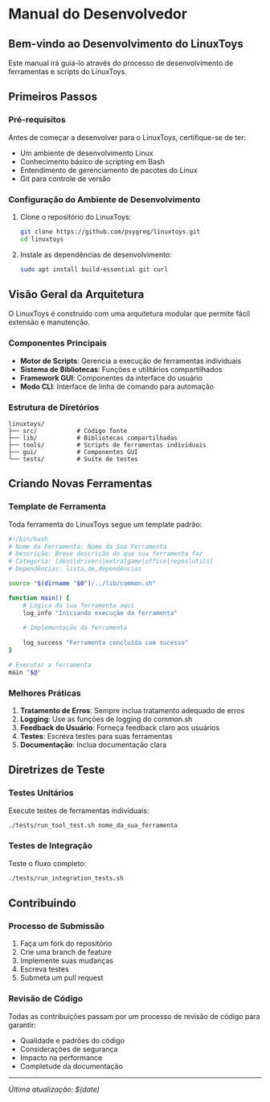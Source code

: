 # Manual do Desenvolvedor

## Bem-vindo ao Desenvolvimento do LinuxToys

Este manual irá guiá-lo através do processo de desenvolvimento de ferramentas e scripts do LinuxToys.

## Primeiros Passos

### Pré-requisitos

Antes de começar a desenvolver para o LinuxToys, certifique-se de ter:

- Um ambiente de desenvolvimento Linux
- Conhecimento básico de scripting em Bash
- Entendimento de gerenciamento de pacotes do Linux
- Git para controle de versão

### Configuração do Ambiente de Desenvolvimento

1. Clone o repositório do LinuxToys:
   ```bash
   git clone https://github.com/psygreg/linuxtoys.git
   cd linuxtoys
   ```

2. Instale as dependências de desenvolvimento:
   ```bash
   sudo apt install build-essential git curl
   ```

## Visão Geral da Arquitetura

O LinuxToys é construído com uma arquitetura modular que permite fácil extensão e manutenção.

### Componentes Principais

- **Motor de Scripts**: Gerencia a execução de ferramentas individuais
- **Sistema de Bibliotecas**: Funções e utilitários compartilhados
- **Framework GUI**: Componentes da interface do usuário
- **Modo CLI**: Interface de linha de comando para automação

### Estrutura de Diretórios

```
linuxtoys/
├── src/           # Código fonte
├── lib/           # Bibliotecas compartilhadas
├── tools/         # Scripts de ferramentas individuais
├── gui/           # Componentes GUI
└── tests/         # Suíte de testes
```

## Criando Novas Ferramentas

### Template de Ferramenta

Toda ferramenta do LinuxToys segue um template padrão:

```bash
#!/bin/bash
# Nome da Ferramenta: Nome da Sua Ferramenta
# Descrição: Breve descrição do que sua ferramenta faz
# Categoria: [devs|drivers|extra|game|office|repos|utils]
# Dependências: lista,de,dependências

source "$(dirname "$0")/../lib/common.sh"

function main() {
    # Lógica da sua ferramenta aqui
    log_info "Iniciando execução da ferramenta"
    
    # Implementação da ferramenta
    
    log_success "Ferramenta concluída com sucesso"
}

# Executar a ferramenta
main "$@"
```

### Melhores Práticas

1. **Tratamento de Erros**: Sempre inclua tratamento adequado de erros
2. **Logging**: Use as funções de logging do common.sh
3. **Feedback do Usuário**: Forneça feedback claro aos usuários
4. **Testes**: Escreva testes para suas ferramentas
5. **Documentação**: Inclua documentação clara

## Diretrizes de Teste

### Testes Unitários

Execute testes de ferramentas individuais:
```bash
./tests/run_tool_test.sh nome_da_sua_ferramenta
```

### Testes de Integração

Teste o fluxo completo:
```bash
./tests/run_integration_tests.sh
```

## Contribuindo

### Processo de Submissão

1. Faça um fork do repositório
2. Crie uma branch de feature
3. Implemente suas mudanças
4. Escreva testes
5. Submeta um pull request

### Revisão de Código

Todas as contribuições passam por um processo de revisão de código para garantir:
- Qualidade e padrões do código
- Considerações de segurança
- Impacto na performance
- Completude da documentação

---

*Última atualização: $(date)*
